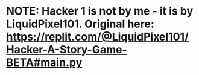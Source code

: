 # NOTE: Hacker 1 is not by me - it is by LiquidPixel101. Original here: https://replit.com/@LiquidPixel101/Hacker-A-Story-Game-BETA#main.py 
